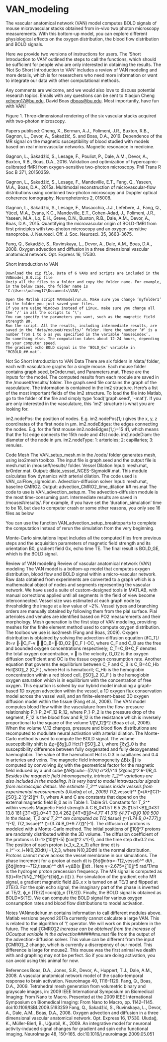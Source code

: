 # VAN_modeling

The vascular anatomical network (VAN) model computes BOLD signals of mouse microvascular stacks obtained from in-vivo two photon microscopy measurements. With this bottom-up model, you can explore different physiological effects on the oxygen distribution, the blood flow distribution and BOLD signals.

Here we provide two versions of instructions for users. The ‘Short Introduction to VAN’ outlined the steps to call the functions, which should be sufficient for people who are only interested in obtaining the results. The ‘Not So Short Introduction to VAN’ includes a review of VAN modeling and more details, which is for researchers who need more information or want to integrate our data with other computational methods. 

Any comments are welcome, and we would also love to discuss potential research topics. Emails with any questions can be sent to Xiaojun Cheng xcheng17@bu.edu, David Boas dboas@bu.edu. Most importantly, have fun with VAN!




 
Figure 1. Three-dimensional rendering of the six vascular stacks acquired with two-photon microscopy. 

Papers publised:
Cheng, X., Berman, A.J., Polimeni, J.R., Buxton, R.B., Gagnon, L., Devor, A., Sakadžić, S. and Boas, D.A., 2019. Dependence of the MR signal on the magnetic susceptibility of blood studied with models based on real microvascular networks. Magnetic resonance in medicine.

Gagnon, L., Sakadžić, S., Lesage, F., Pouliot, P., Dale, A.M., Devor, A., Buxton, R.B., Boas, D.A., 2016. Validation and optimization of hypercapnic-calibrated fMRI from oxygen-sensitive two-photon microscopy. Phil Trans R Soc B 371, 20150359.

Gagnon, L., Sakadžić, S., Lesage, F., Mandeville, E.T., Fang, Q., Yaseen, M.A., Boas, D.A., 2015a. Multimodal reconstruction of microvascular-flow distributions using combined two-photon microscopy and Doppler optical coherence tomography. Neurophotonics 2, 015008. 

Gagnon, L., Sakadžić, S., Lesage, F., Musacchia, J.J., Lefebvre, J., Fang, Q., Yücel, M.A., Evans, K.C., Mandeville, E.T., Cohen-Adad, J., Polimeni, J.R., Yaseen, M.A., Lo, E.H., Greve, D.N., Buxton, R.B., Dale, A.M., Devor, A., Boas, D.A., 2015. Quantifying the microvascular origin of BOLD-fMRI from first principles with two-photon microscopy and an oxygen-sensitive nanoprobe. J. Neurosci. Off. J. Soc. Neurosci. 35, 3663–3675.

Fang, Q., Sakadžić, S., Ruvinskaya, L., Devor, A., Dale, A.M., Boas, D.A., 2008. Oxygen advection and diffusion in a three dimensional vascular anatomical network. Opt. Express 16, 17530.






Short Introduction to VAN

	Download the zip file. Data of 6 VANs and scripts are included in the VANmodel_0.0.zip file
	Unzip all the files to a folder and copy the folder name. For example, in the below case, the folder name is ‘C:\Users\xcheng17\Documents\VAN\’
 
	Open the Matlab script VANmodelrun.m. Make sure you change ‘myfolder1’ to the folder you just saved your files. 
	If you are using Windows instead of Linux, make sure you change all the ‘/’ in all the scripts to ‘\’;
	You can specify the parameters you want, such as the magnetic field strength B0.
	Run the script. All the results, including intermediate results, are saved in the ‘data/mouse#/results/’ folder. Here the number ‘#’ is a number from 1 to 6 as you specified in the variable ‘mouseindex’.
	Do something else. The computation takes about 12-24 hours, depending on your computer speed.
	The gradient echo BOLD signal is the ‘BOLD_Gx’ variable in ‘MCBOLD_##.mat’.




Not So Short Introduction to VAN
Data
There are six folders in /data/ folder, each with vasculature graphs for a single mouse. 
Each mouse folder contains graph.seed, brOrder.mat, and Parameters.mat. These are the inputs for the model. The computed results from each module are saved in the /mouse#/results/ folder. 
The graph.seed file contains the graph of the vasculature. The information is contained in the im2 structure. Here’s a list of the most important fields of the im2 structure. To load the file into Matlab, go to the folder of the file and simply type ‘load('graph.seed', '-mat')’. If you are only interested in the vasculature, this ‘im2’ structure is what you are looking for.

im2.nodePos: the position of nodes. E.g. im2.nodePos(1,:) gives the x, y, z coordinates of the first node in μm.
im2.nodeEdges: the edges connecting the nodes. E.g. for the first mouse im2.nodeEdges(1,:)=15 41, which means that the 1st edge connects the 15th node and 41st node.
im2.nodeDiam: the diameter of the node in μm.
im2.nodeType: 1: arterioles; 2: capillaries; 3: venules.


Code
Mesh
The VAN_setup_mesh.m in the /code/ folder generates mesh, using iso2mesh toolbox. The input file is graph.seed and the output file is mesh.mat in /mouse#/results/ folder.
Vessel Dilation 
Input: mesh.mat, brOrder.mat.
Output: dilate_vessel_NCES-Sigmoid#.mat.
This module calculates flow dynamics with arterial dilation. The code used is VAN_calFlow_sigmoid.m.
Advection-diffusion solver
Input: mesh.mat, baseline CMRO2.
Output: advection_CMRO2_time_dilation ## ms.mat
The code to use is VAN_advection_setup.m. 
The advection-diffusion module is the most time-consuming part. Intermediate results are saved in /mouse#/results/. 
For example, if you have set the ‘duration_simulation’ time to be 18, but due to computer crash or some other reasons, you only see 16 files as below
 
You can use the function VAN_advection_setup_breaktoparts to complete the computation instead of rerun the simulation from the very beginning.
 


Monte-Carlo simulations
Input includes all the computed files from previous steps and the acquisition parameters of magnetic field strength and its orientation B0, gradient field Gx, echo time TE. 
The final result is BOLD_GE, which is the BOLD signal. 

Review of VAN modeling
Review of vascular anatomical network (VAN) modeling 
The VAN model is a bottom-up model that computes oxygen distribution, blood flow and BOLD signal within a micro-vascular network. 
Raw data obtained from experiments are converted to a graph which is a mathematical object of nodes and segments representing the vascular network. We have used a suite of custom-designed tools in MATLAB, with manual corrections applied until all segments in the field of view become interconnected. Vessel size was estimated at each graph node by thresholding the image at a low value of ~2%. Vessel types and branching orders are manually obtained by following them from the pial surface. Pial arterioles and venules are identified based on PO2 measurements and their morphology. 
Mesh generation is the first step of VAN modeling, providing meshes for the finite element method used to compute oxygen distribution. The toolbox we use is iso2mesh (Fang and Boas, 2009).
Oxygen distribution is obtained by solving the advection-diffusion equation 
(∂C_T)/∂t=v ⃗∙∇C_F-v ⃗∙∇C_B+∇∙(D_O2 ∇C_F )-OC,
where C_F and C_B are the free and bounded oxygen concentrations respectively; C_T=C_B+C_F denotes the total oxygen concentration, v ⃗ is the velocity, D_O2 is the oxygen diffusion coefficient and OC is the tissue oxygen consumption rate. Another equation that governs the equilibrium between C_F and C_B is
C_B=4C_Hb Hct〖SO〗_2 (C_F ),
where Hct is hematocrit; C_Hb is the hemoglobin concentration within a red blood cell, 〖SO〗_2 (C_F ) is the hemoglobin oxygen saturation which is in equilibrium with the concentration of free oxygen. This equation is solved by our hybrid model including a graph-based 1D oxygen advection within the vessel, a 1D oxygen flux conservation model across the vessel wall, and an finite-element-based 3D oxygen diffusion model within the tissue (Fang et al., 2008).
The VAN model computes blood flow within the vasculature from the flow-pressure relationship
P_1-P_2=F_12 R_12,
where P_1-P_2  is the pressure drop of the segment, F_12 is the blood flow and R_12 is the resistance which is inversely proportional to the square of the volume 1/〖V_12〗^2 (Boas et al., 2008). When the volume V_12 changes, pressure and blood flow distributions are recomputed to modulate neural activation with arterial dilation.
The Monte-Carlo method is used to compute the BOLD signal. The volume susceptibility shift is
∆χ=〖δχ〗_0 Hct(1-〖SO〗_2 ),
where  〖δχ〗_0 is the susceptibility difference between fully oxygenated and fully deoxygenated haemoglobin. The value of the haematocrit Hct is 0.3 in capillaries and 0.4 in arteries and veins. The magnetic field inhomogeneity ΔB(x ⃗) is computed by convolving ∆χ with the geometrical factor for the magnetic field induced by a unit cube
〖ΔB〗_cube=((2/π) a^3)/r^3 (3〖cos〗^2 θ-1)B_0.
Besides the magnetic field inhomogeneity, intrinsic T_2^* variations are also included in the modeling. It is very hard to model intravascular signals from microscopic details. We estimate T_2^* values inside vessels from experimental measurements (Uludağ et al., 2009)
T_(2,vessel)^* 〖=(A+〖C(1-〖SO〗_2 )〗^2)〗^(-1),
where A and C are constants that depend on the external magnetic field B_0 as in Table 1.
Table S1. Constants for T_2^* within vessels
Magnetic Field strength		A		C
B_0≤1.5T		6.5		25
〖1.5T<B〗_0≤3T		13.8		181
〖3T<B〗_0≤4T		30.4		262
〖4T<B〗_0≤4.7T		41		319
〖4.7T<B〗_0		100		500
In the tissue, T_2 and T_2^* are computed as
T_(2,tissue) 〖=(1.74∙B_0+7.77)〗^(-1),
T_(2,tissue)^* 〖=(3.74∙B_0+9.77)〗^(-1).
The diffusion of protons is modeled with a Monte-Carlo method. The initial positions of 〖10〗^7 protons are randomly distributed within the 3D volume. The diffusion coefficient of the protons is D=1×〖10〗^(-5)  〖cm〗^2 s^(-1), and the time step dt=0.2 ms. The position of each proton (x_1,x_2,x_3) after time dt is
x_i^'=x_i+N(0,2Ddt),i=1,2,3,
where N(0,2Ddt) is the normal distribution. Protons cannot move across the vessel membrane in our simulations. The phase increment for a proton at each dt is
〖δϕ〗_intra=-T_(2,vessel)^* dt/i ,
〖δϕ〗_intra=-T_(2,tissue)^* dt/i +γΔB(x ⃑)dt .
Here γ=2.675*〖10〗^5 rad/T/ms is the hydrogen proton precession frequency. The MR signal is computed as
S(t)=Re{1/N∑_1^N▒e^(〖iϕ〗_n (t)) }.
For simulation of the gradient echo MR signal, a gradient magnetic field ΔG_x x is turned on at TE/3 and flipped at 2TE/3. For the spin echo signal, the imaginary part of the phase is inverted at TE/2, ϕ_n (TE/2)=conj(ϕ_n (TE/2)). Finally, the BOLD signal is obtained as
BOLD=S(TE).
We can compute the BOLD signal for various oxygen consumption rates and blood flow distributions to model activation.

Notes
	VANmodelrun.m contains information to call different modules above. 
	Matlab versions beyond 2017a currently cannot calculate a large VAN. This is related to the algorithm of ‘\’ operator. We will work on this problem in the future.
	The real 〖CMRO〗_2 increase can be obtained from the increase of OCoutput variable in the advection_##_##_##ms.mat file from the output of the advection-diffusion solver.  This value can be different from the input 〖CMRO〗_2 change, which is currently a discrepency of our model. This difference is large for mouse2. This mouse was the first animal we dealth with and graphing may not be perfect. So if you are doing activation, you can avoid using this animal for now.


References
Boas, D.A., Jones, S.R., Devor, A., Huppert, T.J., Dale, A.M., 2008. A vascular anatomical network model of the spatio-temporal response to brain activation. Neuroimage 40, 1116–1129.
Fang, Q., Boas, D.A., 2009. Tetrahedral mesh generation from volumetric binary and grayscale images, in: 2009 IEEE International Symposium on Biomedical Imaging: From Nano to Macro. Presented at the 2009 IEEE International Symposium on Biomedical Imaging: From Nano to Macro, pp. 1142–1145. doi:10.1109/ISBI.2009.5193259
Fang, Q., Sakadžić, S., Ruvinskaya, L., Devor, A., Dale, A.M., Boas, D.A., 2008. Oxygen advection and diffusion in a three dimensional vascular anatomical network. Opt. Express 16, 17530.
Uludağ, K., Müller-Bierl, B., Uğurbil, K., 2009. An integrative model for neuronal activity-induced signal changes for gradient and spin echo functional imaging. NeuroImage 48, 150–165. doi:10.1016/j.neuroimage.2009.05.051


